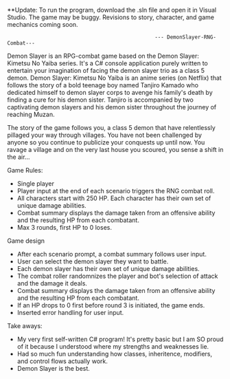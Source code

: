**Update: To run the program, download the .sln file and open it in Visual Studio. The game may be buggy. Revisions to story, character, and game mechanics coming soon.

                                                    --- DemonSlayer-RNG-Combat---

Demon Slayer is an RPG-combat game based on the Demon Slayer: Kimetsu No Yaiba series. It's a C# console application purely written to entertain your imagination of facing 
the demon slayer trio as a class 5 demon. Demon Slayer: Kimetsu No Yaiba is an anime series (on Netflix) that follows the story of a bold teenage boy named Tanjiro Kamado who dedicated
himself to demon slayer corps to avenge his family's death by finding a cure for his demon sister. Tanjiro is accompanied by two captivating demon slayers and his demon sister throughout
the journey of reaching Muzan.

The story of the game follows you, a class 5 demon that have relentlessly pillaged your way through villages. You have not been challenged by anyone so you
continue to publicize your conquests up until now. You ravage a village and on the very last house you scoured, you sense a shift in the air...

Game Rules:
- Single player 
- Player input at the end of each scenario triggers the RNG combat roll.
- All characters start with 250 HP. Each character has their own set of unique damage abilities.
- Combat summary displays the damage taken from an offensive ability and the resulting HP from each combatant.
- Max 3 rounds, first HP to 0 loses. 


Game design
- After each scenario prompt, a combat summary follows user input.
- User can select the demon slayer they want to battle.
- Each demon slayer has their own set of unique damage abilities.
- The combat roller randomnizes the player and bot's selection of attack and the damage it deals. 
- Combat summary displays the damage taken from an offensive ability and the resulting HP from each combatant.
- If an HP drops to 0 first before round 3 is initiated, the game ends.
- Inserted error handling for user input.


Take aways:
- My very first self-written C# program! It's pretty basic but I am SO proud of it because I understood where my strengths and weaknesses lie.
- Had so much fun understanding how classes, inheritence, modifiers, and control flows actually work.
- Demon Slayer is the best.


